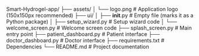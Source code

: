 Smart-Hydrogel-app/
├── assets/
│   └── logo.png            # Application logo (150x150px recommended)
├── ui/
│   ├── __init__.py         # Empty file (marks it as a Python package)
│   ├── setup_wizard.py     # Setup wizard code
│   └── welcome_screen.py   # Welcome screen code
├── splash_screen.py        # Main entry point
├── patient_dashboard.py    # Patient interface
├── doctor_dashboard.py     # Doctor interface
├── requirements.txt        # Dependencies
└── README.md               # Project documentation
